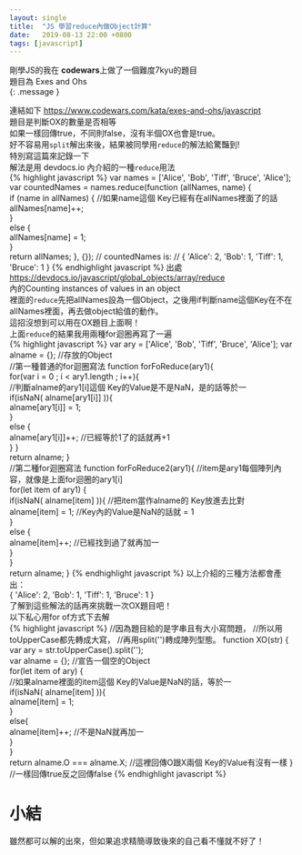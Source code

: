 ```yaml
---
layout: single
title:  "JS 學習reduce內做Object計算"
date:   2019-08-13 22:00 +0800
tags: [javascript]
---
```


剛學JS的我在 **codewars**上做了一個難度7kyu的題目  
題目為 Exes and Ohs  
{: .message }

連結如下 https://www.codewars.com/kata/exes-and-ohs/javascript  
題目是判斷OX的數量是否相等  
如果一樣回傳true，不同則false，沒有半個OX也會是true。  
好不容易用`split`解出來後，結果被同學用`reduce`的解法給驚豔到!  
特別寫這篇來記錄一下  
解法是用 devdocs.io 內介紹的一種`reduce`用法  
{% highlight javascript %}
var names = ['Alice', 'Bob', 'Tiff', 'Bruce', 'Alice']; 
var countedNames = names.reduce(function (allNames, name) {    
  if (name in allNames) { //如果name這個 Key已經有在allNames裡面了的話
   allNames[name]++;  
  }   
  else {     
    allNames[name] = 1;   
  }   
  return allNames; 
}, {}); 
// countedNames is: 
// { 'Alice': 2, 'Bob': 1, 'Tiff': 1, 'Bruce': 1 }
{% endhighlight javascript %}
出處 https://devdocs.io/javascript/global_objects/array/reduce  
內的Counting instances of values in an object  
裡面的`reduce`先把allNames設為一個Object，之後用if判斷name這個Key在不在allNames裡面，再去做object給值的動作。  
這招沒想到可以用在OX題目上面啊！  
上面`reduce`的結果我用兩種for迴圈再寫了一遍  
{% highlight javascript %}
var ary = ['Alice', 'Bob', 'Tiff', 'Bruce', 'Alice']; 
var alname = {};  //存放的Object  
//第一種普通的for迴圈寫法 
function forFoReduce(ary1){     
  for(var i = 0 ; i < ary1.length ; i++){    
  //判斷alname的ary1[i]這個 Key的Value是不是NaN，是的話等於一     
    if(isNaN( alname[ary1[i]] )){       
      alname[ary1[i]] = 1;     
    }     
    else {       
      alname[ary1[i]]++;  //已經等於1了的話就再+1     
    }
  }   
  return alname; 
}  
//第二種for迴圈寫法 
function forFoReduce2(ary1){ 
//item是ary1每個陣列內容，就像是上面for迴圈的ary1[i]    
  for(let item of ary1) {          
    if(isNaN( alname[item] )){   //把item當作alname的 Key放進去比對           
      alname[item] = 1;   //Key內的Value是NaN的話就 = 1           
    }     
    else {           
      alname[item]++;  //已經找到過了就再加一         
    }   
  }   
  return alname; 
}
{% endhighlight javascript %}
以上介紹的三種方法都會產出：  
{ 'Alice': 2, 'Bob': 1, 'Tiff': 1, 'Bruce': 1 }  
了解到這些解法的話再來挑戰一次OX題目吧！  
以下私心用for of方式下去解  
{% highlight javascript %}
//因為題目給的是字串且有大小寫問題，
//所以用toUpperCase都先轉成大寫，
//再用split('')轉成陣列型態。
function XO(str) { 
  var ary = str.toUpperCase().split('');   
  var alname = {};   //宣告一個空的Object        
  for(let item of ary) {   
    //如果alname裡面的item這個 Key的Value是NaN的話，等於一     
    if(isNaN( alname[item] )){         
      alname[item] = 1;     
    }     
    else{       
      alname[item]++;  //不是NaN就再加一     
    }   
  }   
  return alname.O === alname.X;  //這裡回傳O跟X兩個 Key的Value有沒有一樣 
}                                //一樣回傳true反之回傳false
{% endhighlight javascript %}
# 小結
雖然都可以解的出來，但如果追求精簡導致後來的自己看不懂就不好了！